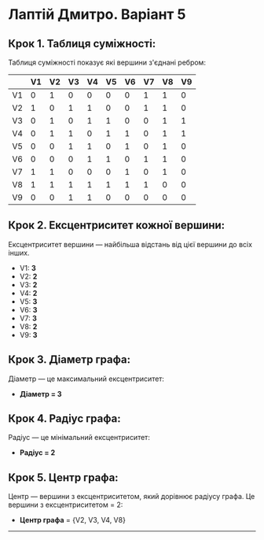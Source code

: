 # Лаптій Дмитро. Варіант 5
## Крок 1. Таблиця суміжності:

Таблиця суміжності показує які вершини з'єднані ребром:

|    | V1 | V2 | V3 | V4 | V5 | V6 | V7 | V8 | V9 |
| -- | -- | -- | -- | -- | -- | -- | -- | -- | -- |
| V1 | 0  | 1  | 0  | 0  | 0  | 0  | 1  | 1  | 0  |
| V2 | 1  | 0  | 1  | 1  | 0  | 0  | 1  | 1  | 0  |
| V3 | 0  | 1  | 0  | 1  | 1  | 0  | 0  | 1  | 1  |
| V4 | 0  | 1  | 1  | 0  | 1  | 1  | 0  | 1  | 1  |
| V5 | 0  | 0  | 1  | 1  | 0  | 1  | 0  | 1  | 0  |
| V6 | 0  | 0  | 0  | 1  | 1  | 0  | 1  | 1  | 0  |
| V7 | 1  | 1  | 0  | 0  | 0  | 1  | 0  | 1  | 0  |
| V8 | 1  | 1  | 1  | 1  | 1  | 1  | 1  | 0  | 0  |
| V9 | 0  | 0  | 1  | 1  | 0  | 0  | 0  | 0  | 0  |

## Крок 2. Ексцентриситет кожної вершини:

Ексцентриситет вершини — найбільша відстань від цієї вершини до всіх інших.

* V1:  **3**
* V2:  **2**
* V3:  **2**
* V4:  **2**
* V5:  **3**
* V6:  **3**
* V7:  **3**
* V8:  **2**
* V9:  **3**

## Крок 3. Діаметр графа:

Діаметр — це максимальний ексцентриситет:

* **Діаметр = 3**

## Крок 4. Радіус графа:

Радіус — це мінімальний ексцентриситет:

* **Радіус = 2**

## Крок 5. Центр графа:

Центр — вершини з ексцентриситетом, який дорівнює радіусу графа. Це вершини з ексцентриситетом = 2:

* **Центр графа** = {V2, V3, V4, V8}

---
